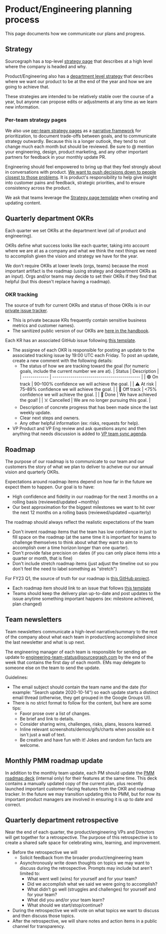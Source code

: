# Product/Engineering planning process

This page documents how we communicate our plans and progress.

## Strategy

Sourcegraph has a top-level [strategy page](../../../strategy-goals/strategy/index.md) that describes at a high level where the company is headed and why.

Product/Engineering also has a [department level strategy](../strategy-goals/index.md) that describes where we want our product to be at the end of the year and how we are going to achieve that.

These strategies are intended to be relatively stable over the course of a year, but anyone can propose edits or adjustments at any time as we learn new information.

### Per-team strategy pages

We also use [per-team strategy pages](../../../strategy-goals/strategy/index.md#team-strategy-pages) as a [narrative framework](https://www.mindtheproduct.com/the-importance-of-narrative/) for prioritization, to document trade-offs between goals, and to communicate strategy outwardly. Because this is a longer outlook, they tend to not change much each month but should be reviewed. Be sure to @ mention your engineering, design, product marketing, and any other important partners for feedback in your monthly update PR.

Engineering should feel empowered to bring up that they feel strongly about in conversations with product. [We want to push decisions down to people closest to those problems](../../../company-info-and-process/communication/decisions.md#what-makes-an-effective-decision). It is product's responsibility to help give insight into customer pains and feedback, strategic priorities, and to ensure consistency across the product.

We ask that teams leverage the [Strategy page template](https://github.com/sourcegraph/handbook/blob/main/page_templates/strategy_template.md) when creating and updating content.

## Quarterly department OKRs

Each quarter we set OKRs at the department level (all of product and engineering).

OKRs define what success looks like each quarter, taking into account where we are at as a company and what we think the next things we need to accomplish given the vision and strategy we have for the year.

We don't require OKRs at lower levels (orgs, teams) because the most important artifact is the roadmap (using strategy and department OKRs as an input). Orgs and/or teams may decide to set their OKRs if they find that helpful (but this doesn't replace having a roadmap).

### OKR tracking

The source of truth for current OKRs and status of those OKRs is in our [private issue tracker](https://github.com/sourcegraph/product-engineering-tracker/labels/summary).

- This is private because KRs frequently contain sensitive business metrics and customer names).
- The sanitized public version of our OKRs are [here in the handbook](../../../strategy-goals/goals/index.md).

Each KR has an associated GitHub issue following [this template](https://github.com/sourcegraph/product-engineering-tracker/issues/new?template=product-engineering-kr.md).

- The assignee of each OKR is responsible for posting an update to the associated tracking issue by 19:00 UTC each Friday. To post an update, create a new comment with the following details:
  - The status of how we are tracking toward the goal (for numeric goals, include the current number we are at).
    | Status | Description |
    | ------------- | -------------------------------------------- |
    | 🟢 On track | 90–100% confidence we will achieve the goal. |
    | ⚠️ At risk | 75–89% confidence we will achieve the goal. |
    | 🛑 Off track | <75% confidence we will achieve the goal. |
    | 🚀 Done | We have achieved the goal! |
    | ☠️ Cancelled | We are no longer pursuing this goal. |
  - Description of concrete progress that has been made since the last weekly update.
  - Clear next steps and owners.
  - Any other helpful information (ex: risks, requests for help).
- VP Product and VP Eng review and ask questions async and then anything that needs discussion is added to [VP team sync agenda](../team/index.md#vp-team-sync).

## Roadmap

The purpose of our roadmap is to communicate to our team and our customers the story of what we plan to deliver to acheive our our annual vision and quarterly OKRs.

Expectations around roadmap items depend on how far in the future we expect them to happen. Our goal is to have:

- High confidence and fidelity in our roadmap for the next 3 months on a rolling basis (reviewed/updated ~monthly)
- Our best approximation for the biggest milestones we want to hit over the next 12 months on a rolling basis (reviewed/updated ~quarterly)

The roadmap should always reflect the realistic expectations of the team

- Don't invent roadmap items that the team has low confidence in just to fill space on the roadmap (at the same time it is important for teams to challenge themselves to think about what they want to aim to accomplish over a time horizon longer than one quarter).
- Don't provide false precision on dates (if you can only place items into a quarter or month, that is fine)
- Don't include stretch roadmap items (just adjust the timeline out so you don't feel the need to label something as "stretch")

For FY23 Q1, the source of truth for our roadmap is [this GitHub project](https://github.com/orgs/sourcegraph/projects/214).

- Each roadmap item should link to an issue that follows [this template](https://github.com/sourcegraph/sourcegraph/issues/new?template=roadmap-issue.md)
- Teams should keep the delivery plan up-to-date and post updates to the issue anytime something important happens (ex: milestone achieved, plan changed)

## Team newsletters

Team newsletters communicate a high-level narrative/summary to the rest of the company about what each team in product/eng accomplished since the last newsletter and what is up next.

The engineering manager of each team is responsible for sending an update to [engineering-team-status@sourcegraph.com](https://groups.google.com/a/sourcegraph.com/g/engineering-team-status) by the end of the week that contains the first day of each month. EMs may delegate to someone else on the team to send the update.

Guidelines:

- The email subject should contain the team name and the date (for example: "Search update 2020-10-14") so each update starts a distinct email thread (otherwise, they get grouped in the Google Groups UI).
- There is no strict format to follow for the content, but here are some tips:
  - Favor prose over a list of changes.
  - Be brief and link to details.
  - Consider sharing wins, challenges, risks, plans, lessons learned.
  - Inline relevant screenshots/demos/gifs/charts when possible so it isn't just a wall of text.
  - Be creative and have fun with it! Jokes and random fun facts are welcome.

## Monthly PMM roadmap update

In addition to the monthly team update, each PM should update the [PMM roadmap deck](https://docs.google.com/presentation/d/1o3R8WUIhzzRz0x5laTwVcizOzVWrMBe5MCAz74H45Ss/edit#slide=id.gf131fe1596_2_7) (internal only) for their features at the same time. This deck contains a manually updated copy of the current plan, plus recently launched important customer-facing features from the OKR and roadmap tracker. In the future we may transition updating this to PMM, but for now its important product managers are involved in ensuring it is up to date and correct.

## Quarterly department retrospective

Near the end of each quarter, the product/engineering VPs and Directors will get together for a retrospective. The purpose of this retrospective is to create a shared safe space for celebrating wins, learning, and improvement.

- Before the retrospective we will
  - Solicit feedback from the broader product/engineering team
  - Asynchronously write down thoughts on topics we may want to discuss during the retrospective. Prompts may include but aren't limited to:
    - What went well (wins) for yourself and for your team?
    - Did we accomplish what we said we were going to accomplish?
    - What didn’t go well (struggles and challenges) for yourself and for your team?
    - What did you and/or your team learn?
    - What should we start/stop/continue?
- During the retrospective we will vote on what topics we want to discuss and then discuss those topics.
- After the retrospective, we will share notes and action items in a public channel for transparency.
